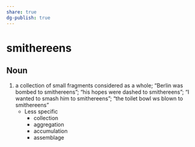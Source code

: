 ```yaml
---
share: true
dg-publish: true
---
```

# smithereens


## Noun

1. a collection of small fragments considered as a whole; “Berlin was bombed to smithereens”; “his hopes were dashed to smithereens”; “I wanted to smash him to smithereens”; “the toilet bowl ws blown to smithereens”
	- Less specific
		- collection
		- aggregation
		- accumulation
		- assemblage

